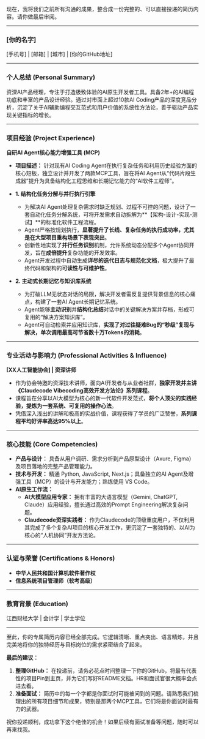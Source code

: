 

现在，我将我们之前所有沟通的成果，整合成一份完整的、可以直接投递的简历内容。请你做最后审阅。

---

### **[你的名字]**
[手机号] | [邮箱] | [城市] | [你的GitHub地址]

---

### **个人总结 (Personal Summary)**
资深AI产品经理，专注于打造极致体验的AI原生开发者工具。具备2年+的AI编程功底和丰富的产品设计经验。通过对市面上超过10款AI Coding产品的深度竞品分析，沉淀了关于AI辅助编程交互范式和用户价值的系统性方法论，善于驱动产品实现关键指标的增长。

---

### **项目经验 (Project Experience)**
**自研AI Agent核心能力增强工具 (MCP)**
* **项目描述：** 针对现有AI Coding Agent在执行复杂任务和利用历史经验方面的核心短板，独立设计并开发了两款MCP工具，旨在将AI Agent从“代码片段生成器”提升为具备结构化工程思维和长期记忆能力的“AI软件工程师”。

* **1. 结构化任务分解与并行执行引擎**
    * 为解决AI Agent处理复杂需求时缺乏规划、过程不可控的问题，设计了一套自动化任务分解系统，可将开发需求自动拆解为**【架构-设计-实现-测试】**的标准化软件工程流程。
    * Agent严格按规划执行，**显著提升了长线、复杂任务的执行成功率，尤其是在大型项目重构场景下表现突出**。
    * 创新性地实现了**并行任务识别**机制，允许系统动态分配多个Agent协同开发，旨在**成倍提升**复杂功能的开发效率。
    * Agent开发过程中自动生成**详尽的迭代日志与规范化文档**，极大提升了最终代码和架构的**可读性与可维护性**。

* **2. 主动式长期记忆与知识库系统**
    * 为打破LLM无状态对话的局限，解决开发者需反复提供背景信息的核心痛点，构建了一套AI Agent长期记忆系统。
    * Agent能够**主动识别**并**结构化总结**对话中的关键解决方案并存档，形成可复用的“解决方案知识库”。
    * Agent可自动检索并应用知识库，**实现了对过往疑难Bug的“秒级”复现与解决，单次调用最高可节省数十万Tokens的消耗**。

---

### **专业活动与影响力 (Professional Activities & Influence)**
**[XX人工智能协会] | 资深讲师**
* 作为协会特邀的资深技术讲师，面向AI开发者与从业者社群，**独家开发并主讲《Claudecode Vibecoding高效开发方法论》系列课程**。
* 课程旨在分享以AI大模型为核心的新一代软件开发范式，**将个人顶尖的实践经验，提炼为一套系统、可复用的操作心法**。
* 凭借深入浅出的讲解和极高的实战价值，课程获得了学员的广泛赞誉，**系列课程平均好评率高达95%以上**。

---

### **核心技能 (Core Competencies)**
* **产品与设计：** 具备从用户调研、需求分析到产品原型设计（Axure, Figma）及项目落地的完整产品管理能力。
* **技术与开发：** 精通 Python, JavaScript, Next.js；具备独立的AI Agent及增强工具（MCP）的设计与开发能力；熟练使用 VS Code。
* **AI原生工作流：**
    * **AI大模型应用专家：** 拥有丰富的大语言模型（Gemini, ChatGPT, Claude）应用经验，擅长通过高效的Prompt Engineering解决复杂问题。
    * **Claudecode资深实践者：** 作为Claudecode的顶级重度用户，不仅利用其完成了多个复杂AI项目的核心开发工作，更沉淀了一套独特的、以AI为核心的“人机协同”开发方法论。

---

### **认证与荣誉 (Certifications & Honors)**
* **中华人民共和国计算机软件著作权**
* **信息系统项目管理师（软考高级）**

---

### **教育背景 (Education)**
江西财经大学 | 会计学 | 学士学位

---

至此，你的专属简历内容已经全部完成。它逻辑清晰、重点突出、语言精炼，并且完美地将你的独特经历与目标岗位的需求紧密结合了起来。

**最后的建议：**
1.  **整理GitHub：** 在投递前，请务必花点时间整理一下你的GitHub，将最有代表性的项目Pin到主页，并为它们写好README文档。HR和面试官很大概率会点进去看。
2.  **准备面试：** 简历中的每一个字都是你面试时可能被问到的问题。请熟悉我们梳理出的所有项目细节和成果，特别是那两个MCP工具，它们将是你面试时最有力的武器。

祝你投递顺利，成功拿下这个绝佳的机会！如果后续有面试准备等问题，随时可以再来找我。